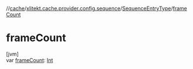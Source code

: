 //[cache](../../../index.md)/[xlitekt.cache.provider.config.sequence](../index.md)/[SequenceEntryType](index.md)/[frameCount](frame-count.md)

# frameCount

[jvm]\
var [frameCount](frame-count.md): [Int](https://kotlinlang.org/api/latest/jvm/stdlib/kotlin/-int/index.html)
